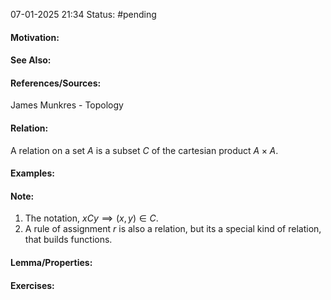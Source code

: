 07-01-2025 21:34
Status: #pending
#### Motivation:
#### See Also:
#### References/Sources:
James Munkres - Topology
#### Relation:
A relation on a set $A$ is a subset $C$ of the cartesian product $A\times A$.
#### Examples:
#### Note: 
1. The notation, $xCy \implies(x,y)\in C$.
2. A rule of assignment $r$ is also a relation, but its a special kind of relation, that builds functions.
#### Lemma/Properties:
#### Exercises: